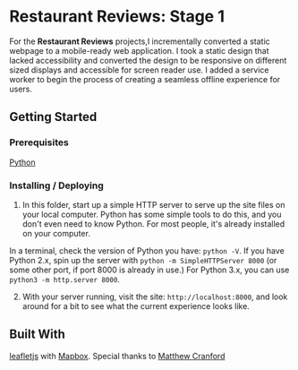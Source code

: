 # Restaurant Reviews: Stage 1

For the **Restaurant Reviews** projects,I incrementally converted a static webpage to a mobile-ready web application. I took a static design that lacked accessibility and converted the design to be responsive on different sized displays and accessible for screen reader use. I added a service worker to begin the process of creating a seamless offline experience for users.

## Getting Started

### Prerequisites

[Python](https://www.python.org/)


### Installing / Deploying

1. In this folder, start up a simple HTTP server to serve up the site files on your local computer. Python has some simple tools to do this, and you don't even need to know Python. For most people, it's already installed on your computer.

In a terminal, check the version of Python you have: `python -V`. If you have Python 2.x, spin up the server with `python -m SimpleHTTPServer 8000` (or some other port, if port 8000 is already in use.) For Python 3.x, you can use `python3 -m http.server 8000`.

2. With your server running, visit the site: `http://localhost:8000`, and look around for a bit to see what the current experience looks like.


## Built With
[leafletjs](https://leafletjs.com/) with [Mapbox](https://www.mapbox.com/).
Special thanks to [Matthew Cranford](https://matthewcranford.com/restaurant-reviews-app-walkthrough-part-4-service-workers/)
